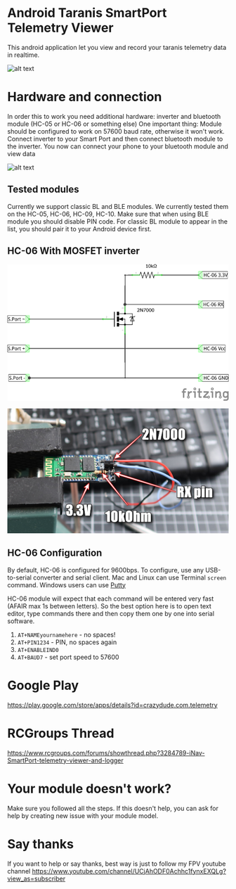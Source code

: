 # Android Taranis SmartPort Telemetry Viewer

This android application let you view and record your taranis telemetry data in realtime.

![alt text](https://raw.githubusercontent.com/CrazyDude1994/android-taranis-smartport-telemetry/master/screen.jpg "Screenshot")

# Hardware and connection

In order this to work you need additional hardware: inverter and bluetooth module (HC-05 or HC-06 or something else)
One important thing: Module should be configured to work on 57600 baud rate, otherwise it won't work. 
Connect inverter to your Smart Port and then connect bluetooth module to the inverter. You now can connect your phone to your bluetooth module and view data

![alt text](https://raw.githubusercontent.com/CrazyDude1994/android-taranis-smartport-telemetry/master/connection.jpg "Connection example")

## Tested modules

Currently we support classic BL and BLE modules. We currently tested them on the HC-05, HC-06, HC-09, HC-10. Make sure that when using BLE module you should disable PIN code. For classic BL module to appear in the list, you should pair it to your Android device first.

## HC-06 With MOSFET inverter

![Inverter diagram](inverter.png)

![HC-06 With inverter](hc06_inverter.JPG)

## HC-06 Configuration

By default, HC-06 is configured for 9600bps. To configure, use any USB-to-serial converter and serial client. Mac and Linux can use Terminal `screen` command. Windows users can use [Putty](http://www.putty.org/)

HC-06 module will expect that each command will be entered very fast (AFAIR max 1s between letters). So the best option here is to open text editor, type commands there and then copy them one by one into serial software.

1. `AT+NAMEyournamehere` - no spaces!
1. `AT+PIN1234` - PIN, no spaces again
1. `AT+ENABLEIND0`
1. `AT+BAUD7` - set port speed to 57600


# Google Play
https://play.google.com/store/apps/details?id=crazydude.com.telemetry

# RCGroups Thread
https://www.rcgroups.com/forums/showthread.php?3284789-iNav-SmartPort-telemetry-viewer-and-logger

# Your module doesn't work?
Make sure you followed all the steps. If this doesn't help, you can ask for help by creating new issue with your module model.

# Say thanks
If you want to help or say thanks, best way is just to follow my FPV youtube channel
https://www.youtube.com/channel/UCjAhODF0Achhc1fynxEXQLg?view_as=subscriber
